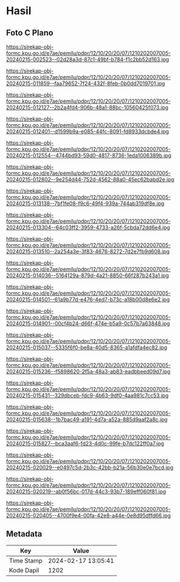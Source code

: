# Hasil

## Foto C Plano

https://sirekap-obj-formc.kpu.go.id/e7ae/pemilu/pdpr/12/10/20/20/07/1210202007005-20240215-002523--02d28a3d-87c1-49bf-b784-f1c2bb52d163.jpg

https://sirekap-obj-formc.kpu.go.id/e7ae/pemilu/pdpr/12/10/20/20/07/1210202007005-20240215-011859--faa79652-7f24-432f-8feb-0b0dd7019701.jpg

https://sirekap-obj-formc.kpu.go.id/e7ae/pemilu/pdpr/12/10/20/20/07/1210202007005-20240215-012127--2b2a4fd4-906b-48a1-88bc-10560425f073.jpg

https://sirekap-obj-formc.kpu.go.id/e7ae/pemilu/pdpr/12/10/20/20/07/1210202007005-20240215-012401--d1599b9a-e085-44fc-8091-fd8933dcbde4.jpg

https://sirekap-obj-formc.kpu.go.id/e7ae/pemilu/pdpr/12/10/20/20/07/1210202007005-20240215-012554--4744bd93-59d0-4817-8736-1eda1006389b.jpg

https://sirekap-obj-formc.kpu.go.id/e7ae/pemilu/pdpr/12/10/20/20/07/1210202007005-20240215-012802--9e254d44-752d-4562-88a0-45ec62babd2e.jpg

https://sirekap-obj-formc.kpu.go.id/e7ae/pemilu/pdpr/12/10/20/20/07/1210202007005-20240215-013138--7bf1fe08-f9c6-49f4-939a-744ab319df8e.jpg

https://sirekap-obj-formc.kpu.go.id/e7ae/pemilu/pdpr/12/10/20/20/07/1210202007005-20240215-013304--64c03ff2-3959-4733-a26f-5cbda72dd6e4.jpg

https://sirekap-obj-formc.kpu.go.id/e7ae/pemilu/pdpr/12/10/20/20/07/1210202007005-20240215-013510--2a254a3e-3f83-4676-8272-7d2e7fb9d608.jpg

https://sirekap-obj-formc.kpu.go.id/e7ae/pemilu/pdpr/12/10/20/20/07/1210202007005-20240215-014036--5164129a-879d-4a21-8850-66f287b243a1.jpg

https://sirekap-obj-formc.kpu.go.id/e7ae/pemilu/pdpr/12/10/20/20/07/1210202007005-20240215-014501--61a9b77d-e476-4ed7-b73c-a18b00d8e6e2.jpg

https://sirekap-obj-formc.kpu.go.id/e7ae/pemilu/pdpr/12/10/20/20/07/1210202007005-20240215-014901--00cf4b24-d66f-474e-b5a9-0c57b7a63848.jpg

https://sirekap-obj-formc.kpu.go.id/e7ae/pemilu/pdpr/12/10/20/20/07/1210202007005-20240215-015037--5335f6f0-be8a-40d5-8365-a1afdfa4ec82.jpg

https://sirekap-obj-formc.kpu.go.id/e7ae/pemilu/pdpr/12/10/20/20/07/1210202007005-20240215-015236--f5898620-2f5a-48a3-ab83-eadbbeed09d7.jpg

https://sirekap-obj-formc.kpu.go.id/e7ae/pemilu/pdpr/12/10/20/20/07/1210202007005-20240215-015431--329dbceb-fdc9-4b63-9df0-4aa981c7cc53.jpg

https://sirekap-obj-formc.kpu.go.id/e7ae/pemilu/pdpr/12/10/20/20/07/1210202007005-20240215-015638--1b7bac49-a191-4d7a-a52a-885d9aaf2a8c.jpg

https://sirekap-obj-formc.kpu.go.id/e7ae/pemilu/pdpr/12/10/20/20/07/1210202007005-20240215-015827--bca3aaf6-fd23-4d0c-99fe-b7dc122ff0a7.jpg

https://sirekap-obj-formc.kpu.go.id/e7ae/pemilu/pdpr/12/10/20/20/07/1210202007005-20240215-020029--e0497c5d-2b3c-42bb-b21a-56b30e0e7bcd.jpg

https://sirekap-obj-formc.kpu.go.id/e7ae/pemilu/pdpr/12/10/20/20/07/1210202007005-20240215-020219--ab0f56bc-017d-44c3-93b7-189eff060f81.jpg

https://sirekap-obj-formc.kpu.go.id/e7ae/pemilu/pdpr/12/10/20/20/07/1210202007005-20240215-020405--4700f9e4-00fa-42e8-a44e-0e8d95dffd66.jpg


## Metadata

| Key        | Value               |
| ---------- | ------------------- |
| Time Stamp | 2024-02-17 13:05:41 |
| Kode Dapil | 1202                |



